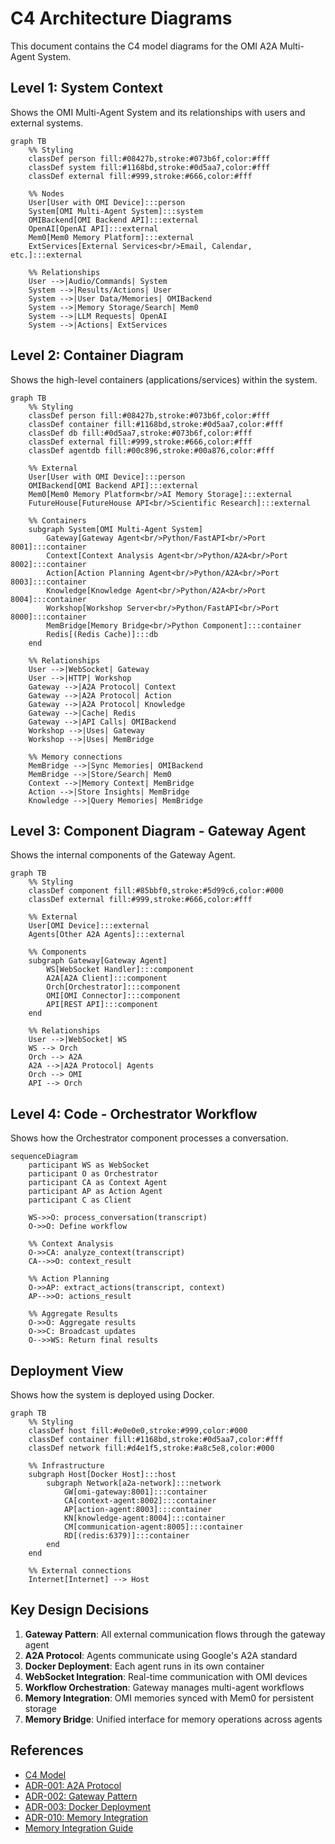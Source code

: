 # C4 Architecture Diagrams

This document contains the C4 model diagrams for the OMI A2A Multi-Agent System.

## Level 1: System Context

Shows the OMI Multi-Agent System and its relationships with users and external systems.

```mermaid
graph TB
    %% Styling
    classDef person fill:#08427b,stroke:#073b6f,color:#fff
    classDef system fill:#1168bd,stroke:#0d5aa7,color:#fff
    classDef external fill:#999,stroke:#666,color:#fff
    
    %% Nodes
    User[User with OMI Device]:::person
    System[OMI Multi-Agent System]:::system
    OMIBackend[OMI Backend API]:::external
    OpenAI[OpenAI API]:::external
    Mem0[Mem0 Memory Platform]:::external
    ExtServices[External Services<br/>Email, Calendar, etc.]:::external
    
    %% Relationships
    User -->|Audio/Commands| System
    System -->|Results/Actions| User
    System -->|User Data/Memories| OMIBackend
    System -->|Memory Storage/Search| Mem0
    System -->|LLM Requests| OpenAI
    System -->|Actions| ExtServices
```

## Level 2: Container Diagram

Shows the high-level containers (applications/services) within the system.

```mermaid
graph TB
    %% Styling
    classDef person fill:#08427b,stroke:#073b6f,color:#fff
    classDef container fill:#1168bd,stroke:#0d5aa7,color:#fff
    classDef db fill:#0d5aa7,stroke:#073b6f,color:#fff
    classDef external fill:#999,stroke:#666,color:#fff
    classDef agentdb fill:#00c896,stroke:#00a876,color:#fff
    
    %% External
    User[User with OMI Device]:::person
    OMIBackend[OMI Backend API]:::external
    Mem0[Mem0 Memory Platform<br/>AI Memory Storage]:::external
    FutureHouse[FutureHouse API<br/>Scientific Research]:::external
    
    %% Containers
    subgraph System[OMI Multi-Agent System]
        Gateway[Gateway Agent<br/>Python/FastAPI<br/>Port 8001]:::container
        Context[Context Analysis Agent<br/>Python/A2A<br/>Port 8002]:::container
        Action[Action Planning Agent<br/>Python/A2A<br/>Port 8003]:::container
        Knowledge[Knowledge Agent<br/>Python/A2A<br/>Port 8004]:::container
        Workshop[Workshop Server<br/>Python/FastAPI<br/>Port 8000]:::container
        MemBridge[Memory Bridge<br/>Python Component]:::container
        Redis[(Redis Cache)]:::db
    end
    
    %% Relationships
    User -->|WebSocket| Gateway
    User -->|HTTP| Workshop
    Gateway -->|A2A Protocol| Context
    Gateway -->|A2A Protocol| Action
    Gateway -->|A2A Protocol| Knowledge
    Gateway -->|Cache| Redis
    Gateway -->|API Calls| OMIBackend
    Workshop -->|Uses| Gateway
    Workshop -->|Uses| MemBridge
    
    %% Memory connections
    MemBridge -->|Sync Memories| OMIBackend
    MemBridge -->|Store/Search| Mem0
    Context -->|Memory Context| MemBridge
    Action -->|Store Insights| MemBridge
    Knowledge -->|Query Memories| MemBridge
```

## Level 3: Component Diagram - Gateway Agent

Shows the internal components of the Gateway Agent.

```mermaid
graph TB
    %% Styling
    classDef component fill:#85bbf0,stroke:#5d99c6,color:#000
    classDef external fill:#999,stroke:#666,color:#fff
    
    %% External
    User[OMI Device]:::external
    Agents[Other A2A Agents]:::external
    
    %% Components
    subgraph Gateway[Gateway Agent]
        WS[WebSocket Handler]:::component
        A2A[A2A Client]:::component
        Orch[Orchestrator]:::component
        OMI[OMI Connector]:::component
        API[REST API]:::component
    end
    
    %% Relationships
    User -->|WebSocket| WS
    WS --> Orch
    Orch --> A2A
    A2A -->|A2A Protocol| Agents
    Orch --> OMI
    API --> Orch
```

## Level 4: Code - Orchestrator Workflow

Shows how the Orchestrator component processes a conversation.

```mermaid
sequenceDiagram
    participant WS as WebSocket
    participant O as Orchestrator
    participant CA as Context Agent
    participant AP as Action Agent
    participant C as Client
    
    WS->>O: process_conversation(transcript)
    O->>O: Define workflow
    
    %% Context Analysis
    O->>CA: analyze_context(transcript)
    CA-->>O: context_result
    
    %% Action Planning
    O->>AP: extract_actions(transcript, context)
    AP-->>O: actions_result
    
    %% Aggregate Results
    O->>O: Aggregate results
    O->>C: Broadcast updates
    O-->>WS: Return final results
```

## Deployment View

Shows how the system is deployed using Docker.

```mermaid
graph TB
    %% Styling
    classDef host fill:#e0e0e0,stroke:#999,color:#000
    classDef container fill:#1168bd,stroke:#0d5aa7,color:#fff
    classDef network fill:#d4e1f5,stroke:#a8c5e8,color:#000
    
    %% Infrastructure
    subgraph Host[Docker Host]:::host
        subgraph Network[a2a-network]:::network
            GW[omi-gateway:8001]:::container
            CA[context-agent:8002]:::container
            AP[action-agent:8003]:::container
            KN[knowledge-agent:8004]:::container
            CM[communication-agent:8005]:::container
            RD[(redis:6379)]:::container
        end
    end
    
    %% External connections
    Internet[Internet] --> Host
```

## Key Design Decisions

1. **Gateway Pattern**: All external communication flows through the gateway agent
2. **A2A Protocol**: Agents communicate using Google's A2A standard
3. **Docker Deployment**: Each agent runs in its own container
4. **WebSocket Integration**: Real-time communication with OMI devices
5. **Workflow Orchestration**: Gateway manages multi-agent workflows
6. **Memory Integration**: OMI memories synced with Mem0 for persistent storage
7. **Memory Bridge**: Unified interface for memory operations across agents

## References

- [C4 Model](https://c4model.com/)
- [ADR-001: A2A Protocol](../adr/001-use-a2a-protocol.md)
- [ADR-002: Gateway Pattern](../adr/002-agent-orchestration-pattern.md)
- [ADR-003: Docker Deployment](../adr/003-docker-deployment.md)
- [ADR-010: Memory Integration](../adr/010-memory-integration.md)
- [Memory Integration Guide](../MEMORY_INTEGRATION.md)